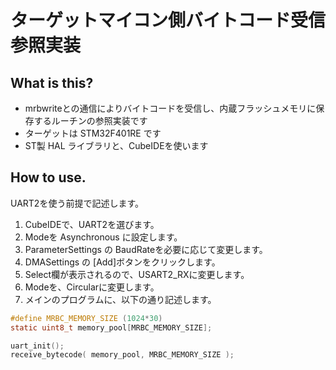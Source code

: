 # ターゲットマイコン側バイトコード受信参照実装

## What is this?

* mrbwriteとの通信によりバイトコードを受信し、内蔵フラッシュメモリに保存するルーチンの参照実装です
* ターゲットは STM32F401RE です
* ST製 HAL ライブラリと、CubeIDEを使います

## How to use.

UART2を使う前提で記述します。
1. CubeIDEで、UART2を選びます。
2. Modeを Asynchronous に設定します。
3. ParameterSettings の BaudRateを必要に応じて変更します。
4. DMASettings の [Add]ボタンをクリックします。
5. Select欄が表示されるので、USART2_RXに変更します。
6. Modeを、Circularに変更します。
7. メインのプログラムに、以下の通り記述します。

```c
#define MRBC_MEMORY_SIZE (1024*30)
static uint8_t memory_pool[MRBC_MEMORY_SIZE];

uart_init();
receive_bytecode( memory_pool, MRBC_MEMORY_SIZE );
```
